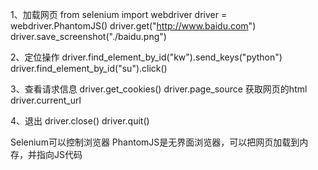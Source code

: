 1、加载网页
from selenium import webdriver
driver = webdriver.PhantomJS()
driver.get("http://www.baidu.com")
driver.save_screenshot("./baidu.png")

2、定位操作
driver.find_element_by_id("kw").send_keys("python")
driver.find_element_by_id("su").click()

3、查看请求信息
driver.get_cookies()
driver.page_source  获取网页的html
driver.current_url

4、退出
driver.close()
driver.quit() 

Selenium可以控制浏览器
PhantomJS是无界面浏览器，可以把网页加载到内存，并指向JS代码
